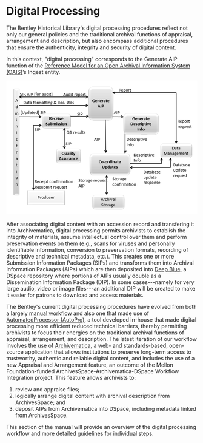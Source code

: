 Digital Processing
==================

The Bentley Historical Library's digital processing procedures reflect not only our general policies and the traditional archival functions of appraisal, arrangement and description, but also encompass additional procedures that ensure the authenticity, integrity and security of digital content.

In this context, "digital processing" corresponds to the Generate AIP function of the [Reference Model for an Open Archival Information System (OAIS)](http://public.ccsds.org/publications/archive/650x0m2.pdf)’s Ingest entity. 

![Functions of the Ingest functional entity](functions-of-the-ingest-functional-entity.PNG)

After associating digital content with an accession record and transfering it into Archivematica, digital processing permits archivists to establish the integrity of materials, assume intellectual control over them and perform preservation events on them (e.g., scans for viruses and personally identifiable information, conversion to preservation formats, recording of descriptive and technical metadata, etc.). This creates one or more Submission Information Packages (SIPs) and transforms them into Archival Information Packages (AIPs) which are then deposited into [Deep Blue](http://deepblue.lib.umich.edu/), a DSpace repository where portions of AIPs usually double as a Dissemination Information Package (DIP). In some cases---namely for very large audio, video or image files---an additional DIP will be created to make it easier for patrons to download and access materials.

The Bentley's current digital processing procedures have evolved from both a largely [manual workflow](http://deepblue.lib.umich.edu/handle/2027.42/96439) and also one that made use of [AutomatedProcessor (AutoPro)](http://deepblue.lib.umich.edu/handle/2027.42/97298), a tool developed in-house that made digital processing more efficient reduced technical barriers, thereby permitting archivists to focus their energies on the traditional archival functions of appraisal, arrangement, and description. The latest iteration of our workflow involves the use of [Archivematica](https://www.archivematica.org/en/), a web- and standards-based, open-source application that allows institutions to preserve long-term access to trustworthy, authentic and reliable digital content, and includes the use of a new Appraisal and Arrangement feature, an outcome of the Mellon Foundation-funded ArchivesSpace-Archivematica-DSpace Workflow Integration project. This feature allows archivists to:
  1. review and appraise files; 
  2. logically arrange digital content with archival description from ArchivesSpace; and
  3. deposit AIPs from Archivematica into DSpace, including metadata linked from ArchivesSpace.

This section of the manual will provide an overview of the digital processing workflow and more detailed guidelines for individual steps.
